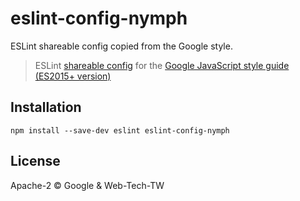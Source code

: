 # eslint-config-nymph

ESLint shareable config copied from the Google style.

> ESLint [shareable config](http://eslint.org/docs/developer-guide/shareable-configs.html) for
> the [Google JavaScript style guide (ES2015+ version)](https://google.github.io/styleguide/jsguide.html)

## Installation

```shell
npm install --save-dev eslint eslint-config-nymph
```

## License

Apache-2 © Google & Web-Tech-TW
